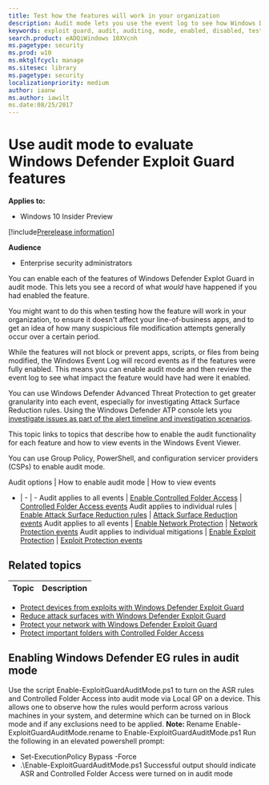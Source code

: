 ```yaml
---
title: Test how the features will work in your organization
description: Audit mode lets you use the event log to see how Windows Defender Exploit Guard would protect your devices if it were enabled
keywords: exploit guard, audit, auditing, mode, enabled, disabled, test, demo, evaluate, lab
search.product: eADQiWindows 10XVcnh
ms.pagetype: security
ms.prod: w10
ms.mktglfcycl: manage
ms.sitesec: library
ms.pagetype: security
localizationpriority: medium
author: iaanw
ms.author: iawilt
ms.date:08/25/2017
---
```



# Use audit mode to evaluate Windows Defender Exploit Guard features

**Applies to:**

- Windows 10 Insider Preview

[!include[Prerelease information](prerelease.md)]

**Audience**

- Enterprise security administrators


You can enable each of the features of Windows Defender Explot Guard in audit mode. This lets you see a record of what *would* have happened if you had enabled the feature.

You might want to do this when testing how the feature will work in your organization, to ensure it doesn't affect your line-of-business apps, and to get an idea of how many suspicious file modification attempts generally occur over a certain period.

While the features will not block or prevent apps, scripts, or files from being modified, the Windows Event Log will record events as if the features were fully enabled. This means you can enable audit mode and then review the event log to see what impact the feature would have had were it enabled.

You can use Windows Defender Advanced Threat Protection to get greater granularity into each event, especially for investigating Attack Surface Reduction rules. Using the Windows Defender ATP console lets you [investigate issues as part of the alert timeline and investigation scenarios](../windows-defender-atp/investigate-alerts-windows-defender-advanced-threat-protection).

This topic links to topics that describe how to enable the audit functionality for each feature and how to view events in the Windows Event Viewer. 

You can use Group Policy, PowerShell, and configuration servicer providers (CSPs) to enable audit mode.




Audit options | How to enable audit mode | How to view events
- | - | -
Audit applies to all events | [Enable Controlled Folder Access](enable-controlled-folders-exploit-guard.md#enable-and-audit-controlled-folder-access) | [Controlled Folder Access events](controlled-folders-exploit-guard.md#review-controlled-folder-access-events-in-windows-event-viewer)
Audit applies to individual rules | [Enable Attack Surface Reduction rules](enable-attack-surface-reduction.md#enable-and-audit-attack-surface-reduction-rules) | [Attack Surface Reduction events](attack-surface-reduction-exploit-guard.md#review-attack-surface-reduction-events-in-windows-event-viewer)
Audit applies to all events | [Enable Network Protection](enable-network-protection.md#enable-and-audit-network-protection) | [Network Protection events](network-protection-exploit-guard.md#review-network-protection-events-in-windows-event-viewer)
Audit applies to individual mitigations | [Enable Exploit Protection](enable-exploit-protection.md#enable-and-audit-exploit-protection) | [Exploit Protection events](exploit-protection-exploit-guard.md#review-exploit-protection-events-in-windows-event-viewer)


## Related topics

Topic | Description 
---|---
- [Protect devices from exploits with Windows Defender Exploit Guard](exploit-protection-exploit-guard)
- [Reduce attack surfaces with Windows Defender Exploit Guard](attack-surface-reduction-exploit-guard.md) 
- [Protect your network with Windows Defender Exploit Guard](network-protection-exploit-guard.md) 
- [Protect important folders with Controlled Folder Access](controlled-folders-exploit-guard.md)




## Enabling Windows Defender EG rules in audit mode
Use the script Enable-ExploitGuardAuditMode.ps1 to turn on the ASR rules and Controlled Folder Access into audit mode via Local GP on a device. This allows one to observe how the rules would perform across various machines in your system, and determine which can be turned on in Block mode and if any exclusions need to be applied. 
**Note:** Rename Enable-ExploitGuardAuditMode.rename to Enable-ExploitGuardAuditMode.ps1
Run the following in an elevated powershell prompt:
- Set-ExecutionPolicy Bypass -Force
- .\Enable-ExploitGuardAuditMode.ps1
Successful output should indicate ASR and Controlled Folder Access were turned on in audit mode 
